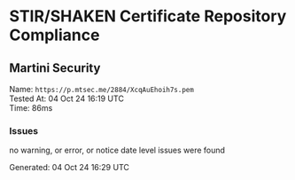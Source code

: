 # STIR/SHAKEN Certificate Repository Compliance

## Martini Security

Name: `https://p.mtsec.me/2884/XcqAuEhoih7s.pem`\
Tested At: 04 Oct 24 16:19 UTC\
Time: 86ms

### Issues

no warning, or error, or notice date level issues were found

Generated: 04 Oct 24 16:29 UTC
